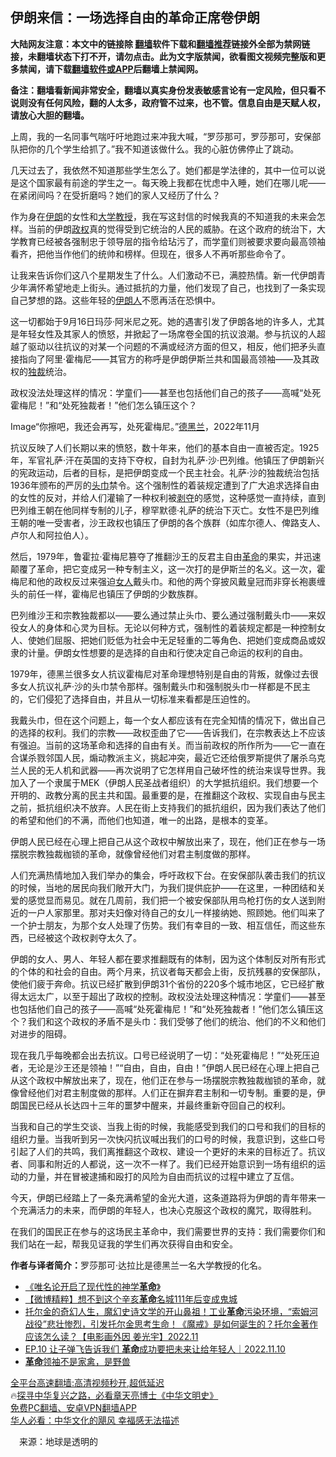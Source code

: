  <!-- 面包屑导航 --> <h2>伊朗来信：一场选择自由的革命正席卷伊朗</h2> <p class="notice"><b>大陆网友注意：本文中的链接除 <a href="https://github.com/bannedbook/fanqiang" >翻墙</a>软件下载和<a href="https://github.com/killgcd/justmysocks/blob/master/README.md">翻墙推荐</a>链接外全部为禁网链接，未翻墙状态下打不开，请勿点击。此为文字版禁闻，欲看图文视频完整版和更多禁闻，请下载<a href="https://github.com/bannedbook/fanqiang">翻墙软件或APP</a>后翻墙上禁闻网。</p><p>备注：翻墙看新闻非常安全，翻墙以真实身份发表敏感言论有一定风险，但只看不说则没有任何风险，翻的人太多，政府管不过来，也不管。信息自由是天赋人权，请放心大胆的翻墙。</b></p>  <div class="entry"> <p id="conimg">上周，我的一名同事气喘吁吁地跑过来冲我大喊，“罗莎那可，罗莎那可，安保部队把你的几个学生给抓了。”我不知道该做什么。我的心脏仿佛停止了跳动。</p> <p>几天过去了，我依然不知道那些学生怎么了。她们都是学法律的，其中一位可以说是这个国家最有前途的学生之一。每天晚上我都在忧虑中入睡，她们在哪儿呢——在紧闭间吗？在受折磨吗？她们的家人又经历了什么？</p> <p>作为身在<a href="https://www.bannedbook.org/bnews/tag/%e4%bc%8a%e6%9c%97/" class="st_tag internal_tag" rel="tag" title="标签 伊朗 下的日志">伊朗</a>的女性和<a href="https://www.bannedbook.org/bnews/tag/%E5%A4%A7%E5%AD%A6%E6%95%99%E6%8E%88/" class="st_tag internal_tag" rel="tag" title="标签 大学教授 下的日志">大学教授</a>，我在写这封信的时候我真的不知道我的未来会怎样。当前的伊朗<a href="https://www.bannedbook.org/bnews/tag/%e6%94%bf%e6%9d%83/" class="st_tag internal_tag" rel="tag" title="标签 政权 下的日志">政权</a>真的觉得受到它统治的人民的威胁。在这个政府的统治下，大学教育已经被各强制忠于领导层的指令给玷污了，而学童们则被要求要向最高领袖看齐，把他当作他们的统帅和榜样。但现在，很多人不再听那些命令了。</p> <p>让我来告诉你们这八个星期发生了什么。人们激动不已，满腔热情。新一代伊朗青少年满怀希望地走上街头。通过抵抗的力量，他们发现了自己，也找到了一条实现自己梦想的路。这些年轻的<a href="https://www.bannedbook.org/bnews/tag/%e4%bc%8a%e6%9c%97%e4%ba%ba/" class="st_tag internal_tag" rel="tag" title="标签 伊朗人 下的日志">伊朗人</a>不愿再活在恐惧中。</p> <p>这一切都始于9月16日玛莎·阿米尼之死。她的遇害引发了伊朗各地的许多人，尤其是年轻女性及其家人的愤怒，并掀起了一场席卷全国的抗议浪潮。参与抗议的人超越了驱动以往抗议的对某一个问题的不满或经济方面的但又，相反，他们把矛头直接指向了阿里·霍梅尼——其官方的称呼是伊朗伊斯兰共和国最高领袖——及其政权的<a href="https://www.bannedbook.org/bnews/tag/%E7%8B%AC%E8%A3%81/" class="st_tag internal_tag" rel="tag" title="标签 独裁 下的日志">独裁</a>统治。</p>  <p>政权没法处理这样的情况：学童们——甚至也包括他们自己的孩子——高喊“处死霍梅尼！”和“处死独裁者！”他们怎么镇压这个？</p> <p>Image“你擦吧，我还会再写，处死霍梅尼。”<a href="https://www.bannedbook.org/bnews/tag/%E5%BE%B7%E9%BB%91%E5%85%B0/" class="st_tag internal_tag" rel="tag" title="标签 德黑兰 下的日志">德黑兰</a>，2022年11月</p> <p>抗议反映了人们长期以来的愤怒，数十年来，他们的基本自由一直被否定。1925年，军官礼萨·汗在英国的支持下夺权，自封为礼萨·沙·巴列维。他镇压了伊朗新兴的宪政运动，后者的目标，是把伊朗变成一个民主社会。礼萨·沙的独裁统治包括1936年颁布的严厉的<a href="https://www.bannedbook.org/bnews/tag/%E5%A4%B4%E5%B7%BE/" class="st_tag internal_tag" rel="tag" title="标签 头巾 下的日志">头巾</a>禁令。这个强制性的着装规定遭到了广大追求选择自由的女性的反对，并给人们灌输了一种权利被<span class='wp_keywordlink'><a href="https://www.bannedbook.org/forum2/topic21.html" title="《剥夺》 黄建民 著" target="_blank">剥夺</a></span>的感觉，这种感觉一直持续，直到巴列维王朝在他同样专制的儿子，穆罕默德·礼萨的统治下灭亡。女性不是巴列维王朝的唯一受害者，沙王政权也镇压了伊朗的各个族群（如库尔德人、俾路支人、卢尔人和阿拉伯人）。</p> <p>然后，1979年，鲁霍拉·霍梅尼篡夺了推翻沙王的反君主自由<a href="https://www.bannedbook.org/bnews/tag/%e9%9d%a9%e5%91%bd/" class="st_tag internal_tag" rel="tag" title="标签 革命 下的日志">革命</a>的果实，并迅速颠覆了革命，把它变成另一种专制主义，这一次打的是伊斯兰的名义。这一次，霍梅尼和他的政权反过来强迫<a href="https://www.bannedbook.org/bnews/tag/%e5%a5%b3%e4%ba%ba/" class="st_tag internal_tag" rel="tag" title="标签 女人 下的日志">女人</a>戴头巾。和他的两个穿披风戴皇冠而非穿长袍裹缠头的前任一样，霍梅尼也镇压了伊朗的少数族群。</p> <p>巴列维沙王和宗教独裁都以——要么通过禁止头巾、要么通过强制戴头巾——来奴役女人的身体和心灵为目标。无论以何种方式，强制性的着装规定都是一种控制女人、使她们屈服、把她们贬低为社会中无足轻重的二等角色、把她们变成商品或奴隶的计量。伊朗女性想要的是选择的自由和行使决定自己命运的权利的自由。</p>  <p>1979年，德黑兰很多女人抗议霍梅尼对革命理想特别是自由的背叛，就像过去很多女人抗议礼萨·沙的头巾禁令那样。强制戴头巾和强制脱头巾一样都是不民主的，它们侵犯了选择自由，并且从一切标准来看都是压迫性的。</p> <p>我戴头巾，但在这个问题上，每一个女人都应该有在完全知情的情况下，做出自己的选择的权利。我们的宗教——政权歪曲了它——告诉我们，在宗教表达上不应该有强迫。当前的这场革命和选择的自由有关。而当前政权的所作所为——它一直在合谋杀戮邻国人民，煽动教派主义，挑起冲突，最近它还给俄罗斯提供了屠杀乌克兰人民的无人机和武器——再次说明了它怎样用自己破坏性的统治来误导世界。我加入了一个隶属于MEK（伊朗人民圣战者组织）的大学抵抗组织。我们想要一个开明的、政教分离的民主共和国。最重要的是，在推翻这个政权、实现自由与民主之前，抵抗组织决不放弃。人民在街上支持我们的抵抗组织，因为我们表达了他们的希望和他们的不满，而他们也知道，唯一的出路，是根本的变革。</p> <p>伊朗人民已经在心理上把自己从这个政权中解放出来了，现在，他们正在参与一场摆脱宗教独裁枷锁的革命，就像曾经他们对君主制度做的那样。</p> <p>人们充满热情地加入我们举办的集会，呼吁政权下台。在安保部队袭击我们的抗议的时候，当地的居民向我们敞开大门，为我们提供庇护——在这里，一种团结和关爱的感觉显而易见。就在几周前，我们把一个被安保部队用鸟枪打伤的女人送到附近的一户人家那里。那对夫妇像对待自己的女儿一样接纳她、照顾她。他们叫来了一个护士朋友，为那个女人处理了伤势。我们有幸目的一致、相互信任，而这些东西，已经被这个政权剥夺太久了。</p> <p>伊朗的女人、男人、年轻人都在要求推翻既有的体制，因为这个体制反对所有形式的个体的和社会的自由。两个月来，抗议者每天都会上街，反抗残暴的安保部队，使他们疲于奔命。抗议已经扩散到伊朗31个省份的220多个城市地区，它已经扩散得太远太广，以至于超出了政权的控制。政权没法处理这种情况：学童们——甚至也包括他们自己的孩子——高喊“处死霍梅尼！”和“处死独裁者！”他们怎么镇压这个？我们和这个政权的矛盾不是头巾：我们受够了他们的统治、他们的不义和他们对进步的阻碍。</p>  <p>现在我几乎每晚都会出去抗议。口号已经说明了一切：“处死霍梅尼！”“处死压迫者，无论是沙王还是领袖！”“自由，自由，自由！”伊朗人民已经在心理上把自己从这个政权中解放出来了，现在，他们正在参与一场摆脱宗教独裁枷锁的革命，就像曾经他们对君主制度做的那样。人们正在摒弃君主制和一切专制。重要的是，伊朗国民已经从长达四十三年的噩梦中醒来，并最终重新夺回自己的权利。</p> <p>当我和自己的学生交谈、当我上街的时候，我能感受到我们的口号和我们的目标的组织力量。当我听到另一次快闪抗议喊出我们的口号的时候，我意识到，这些口号引起了人们的共鸣，我们离推翻这个政权、建设一个更好的未来的目标近了。抗议者、同事和附近的人都说，这一次不一样了。我们已经开始意识到一场有组织的运动的力量，并在冒被逮捕和殴打的风险为自由而抗议的过程中建立了互信。</p> <p>今天，伊朗已经踏上了一条充满希望的金光大道，这条道路将为伊朗的青年带来一个充满活力的未来，而伊朗的年轻人，也决心克服这个政权的魔咒，取得胜利。</p> <p>在我们的国民正在参与的这场民主革命中，我们需要世界的支持：我们需要你们和我们站在一起，帮我见证我的学生们再次获得自由和安全。</p> <p><strong>作者与译者简介：</strong>罗莎那可·达拉比是德黑兰一名大学教授的化名。</p>  <!--<div id="taboola-mid-1"></div>--><ul class='op-related-articles' title='相关阅读'> <li><a href='https://www.bannedbook.org/bnews/baitai/20221115/1811461.html' target='_blank'>《唯名论开启了现代性的神学<b>革命</b>》</a></li> <li><a href='https://www.bannedbook.org/bnews/comments/20221114/1810936.html' target='_blank'>【微博精粹】想不到这个辛亥<b>革命</b>名城111年后变成鬼城</a></li> <li><a href='https://www.bannedbook.org/bnews/sohnews/20221113/1810518.html' target='_blank'>托尔金的奇幻人生，魔幻史诗文学的开山鼻祖！工业<b>革命</b>污染环境，“索姆河战役”悲壮惨烈，引发托尔金思考生命！《魔戒》是如何诞生的？托尔金著作应该怎么读？【电影画外因 姜光宇】2022.11</a></li> <li><a href='https://www.bannedbook.org/bnews/bannedvideo/20221111/1809914.html' target='_blank'>EP.10 让子弹飞告诉我们 <b>革命</b>成功要把未来让给年轻人｜2022.11.10</a></li> <li><a href='https://www.bannedbook.org/bnews/taiwannews/20221108/1808161.html' target='_blank'><b>革命</b>领袖不是家禽，是野兽</a></li> </ul> <p class="texttj"> <a href="https://github.com/bannedbook/fanqiang/wiki/V2ray%E6%9C%BA%E5%9C%BA" target="_blank">全平台高速翻墙:高清视频秒开,超低延迟</a><br/> 🔥<a href="https://www.bannedbook.org/bnews/comments/20220808/1768773.html" target="_blank">探寻中华复兴之路，必看章天亮博士《中华文明史》</a><br/> <a href="https://github.com/bannedbook/fanqiang/wiki/%E7%A6%81%E9%97%BB%E7%BD%91%E5%AE%89%E5%8D%93%E7%BF%BB%E5%A2%99%E6%96%B0%E9%97%BBAPP" target="_blank">免费PC翻墙、安卓VPN翻墙APP</a><br/> <a href="https://www.bannedbook.org/bnews/comments/20220220/1694796.html" target="_blank">华人必看：中华文化的飓风 幸福感无法描述</a><br/> </p><p class="src-info">　来源：地球是透明的 </p><a name='sharetosocial'></a> <div style="margin-bottom:5px;padding-bottom:5px;clear:both"> <div id="archive-pix-1" class="banner-ads"> <!-- AuctionX Display platform tag START --> <div id="27602x728x90x621x_ADSLOT1" clicktrack="%%CLICK_URL_ESC%%"></div>  <!-- AuctionX Display platform tag END --> </div> <div id="archive-pix-2" class="banner-ads"> <!-- AuctionX Display platform tag START --> <div id="27556x300x250x621x_ADSLOT1" clicktrack="%%CLICK_URL_ESC%%" style="margin:0 auto;text-align:center"></div>  <!-- AuctionX Display platform tag END --> </div> </div>  <div id="archive-pix-1" class="banner-ads"> <!-- AuctionX Display platform tag START --> <div id="27603x728x90x621x_ADSLOT1" clicktrack="%%CLICK_URL_ESC%%"></div>  <!-- AuctionX Display platform tag END --> </div> </div><!--END ENTRY--> 